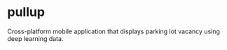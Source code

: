 # pullup

Cross-platform mobile application that displays parking lot vacancy using deep learning data.
